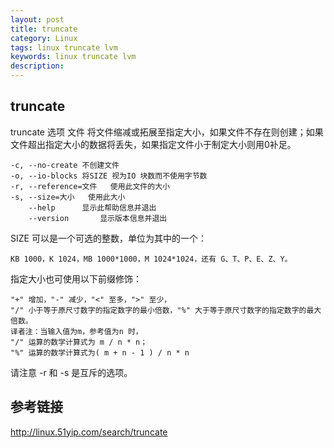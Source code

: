 ```yaml
---
layout: post
title: truncate
category: Linux
tags: linux truncate lvm
keywords: linux truncate lvm
description:
---
```


## truncate

truncate 选项 文件
    将文件缩减或拓展至指定大小，如果文件不存在则创建；如果文件超出指定大小的数据将丢失，如果指定文件小于制定大小则用0补足。

```
-c, --no-create	不创建文件
-o, --io-blocks	将SIZE 视为IO 块数而不使用字节数
-r, --reference=文件   使用此文件的大小
-s, --size=大小	使用此大小
    --help		显示此帮助信息并退出
    --version		显示版本信息并退出
```

SIZE 可以是一个可选的整数，单位为其中的一个：

    KB 1000，K 1024，MB 1000*1000，M 1024*1024，还有 G、T、P、E、Z、Y。


指定大小也可使用以下前缀修饰：

    "+" 增加，"-" 减少，"<" 至多，">" 至少，
    "/" 小于等于原尺寸数字的指定数字的最小倍数，"%" 大于等于原尺寸数字的指定数字的最大倍数。
    译者注：当输入值为m，参考值为n 时，
    "/" 运算的数学计算式为 m / n * n；
    "%" 运算的数学计算式为( m + n - 1 ) / n * n

请注意 -r 和 -s 是互斥的选项。



## 参考链接

http://linux.51yip.com/search/truncate